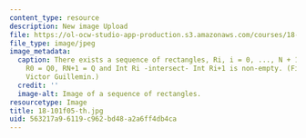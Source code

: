 ```yaml
---
content_type: resource
description: New image Upload
file: https://ol-ocw-studio-app-production.s3.amazonaws.com/courses/18-101-analysis-ii-fall-2005/563217a96119c962bd48a2a6ff4db4ca_18-101f05-th.jpg
file_type: image/jpeg
image_metadata:
  caption: There exists a sequence of rectangles, Ri, i = 0, ..., N + 1 such that
    R0 = Q0, RN+1 = Q and Int Ri -intersect- Int Ri+1 is non-empty. (Figure by Prof.
    Victor Guillemin.)
  credit: ''
  image-alt: Image of a sequence of rectangles.
resourcetype: Image
title: 18-101f05-th.jpg
uid: 563217a9-6119-c962-bd48-a2a6ff4db4ca
---
```

